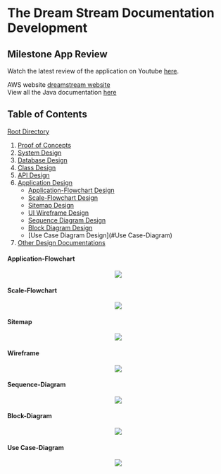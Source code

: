 # The Dream Stream Documentation Development


## Milestone App Review
Watch the latest review of the application on Youtube [here](https://www.youtube.com/embed/3njvE3QVbVk). 

AWS website [dreamstream website](http://thedreamstream.us-east-2.elasticbeanstalk.com)  
View all the Java documentation [here](https://mmitar.github.io/capstone/)

## Table of Contents
[Root Directory](https://github.com/mmitar/capstone)
1. [Proof of Concepts](https://github.com/mmitar/capstone/tree/master/_Proof%20of%20Concept)	
2. [System Design](https://github.com/mmitar/capstone/tree/master/_System%20Design)
3. [Database Design](https://github.com/mmitar/capstone/tree/master/_Database%20Design)	
4. [Class Design](https://github.com/mmitar/capstone/tree/master/_Class%20Design)	
5. [API Design](https://github.com/mmitar/capstone/tree/master/_API%20Design)
6. [Application Design](https://github.com/mmitar/capstone/tree/master/_Application%20Design)
	* [Application-Flowchart Design](#Application-Flowchart-Diagram)
	* [Scale-Flowchart Design](#Scale-Flowchart-Diagram)
	* [Sitemap Design](#Sitemap-Diagram)
	* [UI Wireframe Design](#Wireframe-Diagram)
	* [Sequence Diagram Design](#Sequence-Diagram)
	* [Block Diagram Design](#Block-Diagram)
	* [Use Case Diagram Design](#Use Case-Diagram)
7. [Other Design Documentations](https://github.com/mmitar/capstone/tree/master/_Other)

#### Application-Flowchart
<p align="center"><img src="https://github.com/mmitar/capstone/blob/master/_Application%20Design/App%20Flowchart.png"/></p>

#### Scale-Flowchart
<p align="center"><img src="https://github.com/mmitar/capstone/blob/master/_Application%20Design/ScaleFlowChart.png"/></p>

#### Sitemap
<p align="center"><img src="https://github.com/mmitar/capstone/blob/master/_Application%20Design/Sitemap.png"/></p>

#### Wireframe
<p align="center"><img src="https://github.com/mmitar/capstone/blob/master/_Application%20Design/Wireframes.png"/></p>

#### Sequence-Diagram
<p align="center"><img src="https://github.com/mmitar/capstone/blob/master/_Application%20Design/Scale%20POST%20Sequence%20Diagram.png"/></p>

#### Block-Diagram
<p align="center"><img src="https://github.com/mmitar/capstone/blob/master/_Application%20Design/Block%20Diagram.png"/></p>

#### Use Case-Diagram
<p align="center"><img src="https://github.com/mmitar/capstone/blob/master/_Application%20Design/Use%20Case.png"/></p>



